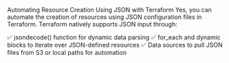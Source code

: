 Automating Resource Creation Using JSON with Terraform
Yes, you can automate the creation of resources using JSON configuration files in Terraform. Terraform natively supports JSON input through:

✅ jsondecode() function for dynamic data parsing
✅ for_each and dynamic blocks to iterate over JSON-defined resources
✅ Data sources to pull JSON files from S3 or local paths for automation
